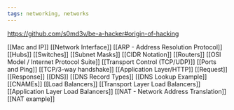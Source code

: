 ```yaml
---
tags: networking, networks
---
```

https://github.com/s0md3v/be-a-hacker#origin-of-hacking

[[Mac and IP]]
[[Network Interface]]
[[ARP - Address Resolution Protocol]]
[[Hubs]]
[[Switches]]
[[Subnet Masks]]
[[CIDR Notation]]
[[Routers]]
[[OSI Model / Internet Protocol Suite]]
[[Transport Control (TCP/UDP)]]
[[Ports and Ping]]
[[TCP/3-way handshake]]
[[Application Layer/HTTP]]
[[Request]]
[[Response]]
[[DNS]]
[[DNS Record Types]]
[[DNS Lookup Example]]
[[CNAMEs]]
[[Load Balancers]]
[[Transport Layer Load Balancers]]
[[Application Layer Load Balancers]]
[[NAT - Network Address Translation]]
[[NAT example]]
